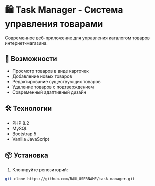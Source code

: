 # 🛍️ Task Manager - Система управления товарами

Современное веб-приложение для управления каталогом товаров интернет-магазина.

## 🚀 Возможности

- Просмотр товаров в виде карточек
- Добавление новых товаров
- Редактирование существующих товаров
- Удаление товаров с подтверждением
- Современный адаптивный дизайн

## 🛠️ Технологии

- PHP 8.2
- MySQL
- Bootstrap 5
- Vanilla JavaScript

## 📦 Установка

1. Клонируйте репозиторий:
```bash
git clone https://github.com/ВАШ_USERNAME/task-manager.git
